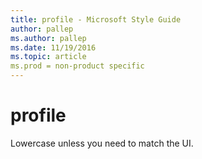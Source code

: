 ```yaml
---
title: profile - Microsoft Style Guide
author: pallep
ms.author: pallep
ms.date: 11/19/2016
ms.topic: article
ms.prod = non-product specific
---
```


# profile

Lowercase unless you need to match the UI.
